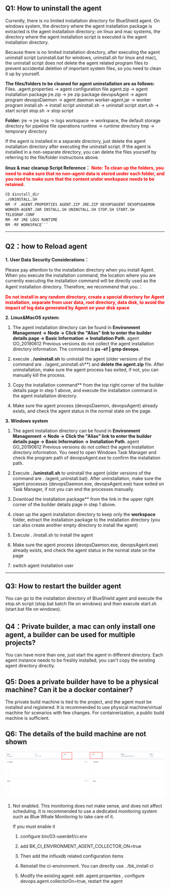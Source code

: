 ## Q1: How to uninstall the agent

Currently, there is no limited installation directory for BlueShield agent. On windows system, the directory where the agent installation package is extracted is the agent installation directory; on linux and mac systems, the directory where the agent installation script is executed is the agent installation directory.

Because there is no limited installation directory, after executing the agent uninstall script (uninstall.bat for windows, uninstall.sh for linux and mac), the uninstall script does not delete the agent related program files to prevent accidental deletion of important system files, so you need to clean it up by yourself.

**The files/folders to be cleaned for agent uninstallation are as follows:**
Files.
.agent.properties → agent configuration file
agent.zip → agent installation package
jre.zip → jre zip package
devopsAgent → agent program
devopsDaemon → agent daemon
worker-agent.jar → worker program
install.sh → install script
uninstall.sh → uninstall script
start.sh → start script
stop.sh → stop script

**Folder:**
jre → jre
logs → logs
workspace → workspace, the default storage directory for pipeline file operations
runtime → runtime directory
tmp → temporary directory



If the agent is installed in a separate directory, just delete the agent installation directory after executing the uninstall script. If the agent is installed in a non-separate directory, you can delete the files yourself by referring to the file/folder instructions above.

**linux & mac cleanup Script Reference：**
<font color="red">**Note: To clean up the folders, you need to make sure that no non-agent data is stored under each folder, and you need to make sure that the content under workspace needs to be retained.**</font>

```
CD $install_dir
./UNINSTALL.SH
RM -F .AGENT.PROPERTIES AGENT.ZIP JRE.ZIP DEVOPSAGENT DEVOPSDAEMON WORKER-AGENT.JAR INSTALL.SH UNINSTALL.SH STOP.SH START.SH TELEGRAF.CONF
RM -RF JRE LOGS RUNTIME
RM -RF WORKSPACE```
```

---

## Q2：how to Reload agent

**1.**   **User Data Security Considerations：**

Please pay attention to the installation directory when you install Agent. When you execute the installation command, the location where you are currently executing the installation command will be directly used as the Agent installation directory. Therefore, we recommend that you.：

<font color="red">**Do not install in any random directory, create a special directory for Agent installation, separate from user data, root directory, data disk, to avoid the impact of log data generated by Agent on your disk space**</font>

 

**2.** **Linux&MacOS system:**

1. The agent installation directory can be found in **Environment Management → Node → Click the "Alias" link to enter the builder details page → Basic Information → Installation Path**. agent GO_20190612 Previous versions do not collect the agent installation directory information. The command is **ps -ef | grep devops**.

2. execute **. /uninstall.sh** to uninstall the agent (older versions of the command are . /agent_uninstall.sh**) and **delete the agent.zip** file. After uninstallation, make sure the agent process has exited, if not, you can manually kill the process.

3. Copy the installation command** from the top right corner of the builder details page in step 1 above, and execute the installation command in the agent installation directory.

4. Make sure the agent process (devopsDaemon, devopsAgent) already exists, and check the agent status in the normal state on the page.

 

**3.** **Windows system** 

1. The agent installation directory can be found in **Environment Management → Node → Click the "Alias" link to enter the builder details page → Basic Information → Installation Path**. agent GO_20190612 Previous versions do not collect the agent installation directory information. You need to open Windows Task Manager and check the program path of devopsAgent.exe to confirm the installation path.

2. Execute **. /uninstall.sh** to uninstall the agent (older versions of the command are . /agent_uninstall.bat). After uninstallation, make sure the agent processes (devopsDaemon.exe, devopsAgent.exe) have exited on Task Manager, if not you can end the processes manually.

3. Download the installation package** from the link in the upper right corner of the builder details page in step 1 above.

4. clean up the agent installation directory to keep only the **workspace** folder, extract the installation package to the installation directory (you can also create another empty directory to install the agent)

5. Execute . /install.sh to install the agent

6. Make sure the agent process (devopsDaemon.exe, devopsAgent.exe) already exists, and check the agent status in the normal state on the page

7. switch agent installation user

---

## Q3: How to restart the builder agent

You can go to the installation directory of BlueShield agent and execute the stop.sh script (stop.bat batch file on windows) and then execute start.sh (start.bat file on windows).



## Q4：Private builder, a mac can only install one agent, a builder can be used for multiple projects?

You can have more than one, just start the agent in different directory. Each agent instance needs to be freshly installed, you can't copy the existing agent directory directly.



## Q5: Does a private builder have to be a physical machine? Can it be a docker container?

The private build machine is tied to the project, and the agent must be installed and registered. It is recommended to use physical machine/virtual machine for scenarios with few changes. For containerization, a public build machine is sufficient.



## Q6: The details of the build machine are not shown

![](../../../.gitbook/assets/environment_monitor.png)

1. Not enabled. This monitoring does not make sense, and does not affect scheduling. It is recommended to use a dedicated monitoring system such as Blue Whale Monitoring to take care of it.

   If you must enable it

   1. configure bin/03-userdef/ci.env 

   2. add BK_CI_ENVIRONMENT_AGENT_COLLECTOR_ON=true
   3. Then add the influxdb related configuration items
   4. Reinstall the ci-environment. You can directly use . /bk_install ci
   5. Modify the existing agent: edit .agent.properties , configure devops.agent.collectorOn=true, restart the agent
